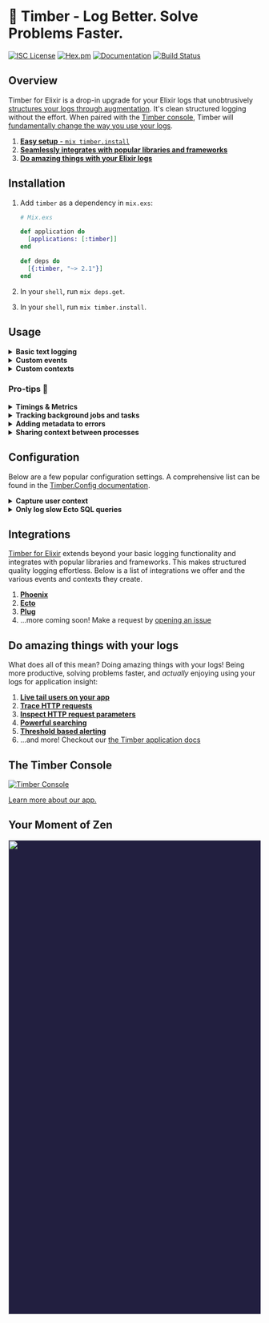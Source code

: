 # 🌲 Timber - Log Better. Solve Problems Faster.

[![ISC License](https://img.shields.io/badge/license-ISC-ff69b4.svg)](LICENSE.md)
[![Hex.pm](https://img.shields.io/hexpm/v/timber.svg?maxAge=18000=plastic)](https://hex.pm/packages/timber)
[![Documentation](https://img.shields.io/badge/hexdocs-latest-blue.svg)](https://hexdocs.pm/timber/index.html)
[![Build Status](https://travis-ci.org/timberio/timber-elixir.svg?branch=master)](https://travis-ci.org/timberio/timber-elixir)

## Overview

Timber for Elixir is a drop-in upgrade for your Elixir logs that unobtrusively
[structures your logs through augmentation](https://timber.io/docs/concepts/structuring-through-augmentation).
It's clean structured logging without the effort. When paired with the
[Timber console](#the-timber-console), Timber will
[fundamentally change the way you use your logs](#do-amazing-things-with-your-logs).

1. [**Easy setup** - `mix timber.install`](#installation)
2. [**Seamlessly integrates with popular libraries and frameworks**](#integrations)
3. [**Do amazing things with your Elixir logs**](#do-amazing-things-with-your-logs)


## Installation

1. Add `timber` as a dependency in `mix.exs`:

    ```elixir
    # Mix.exs

    def application do
      [applications: [:timber]]
    end

    def deps do
      [{:timber, "~> 2.1"}]
    end
    ```

2. In your `shell`, run `mix deps.get`.

3. In your `shell`, run `mix timber.install`.


## Usage

<details><summary><strong>Basic text logging</strong></summary><p>

The Timber library works directly with the standard Elixir
[Logger](https://hexdocs.pm/logger/Logger.html) and installs itself as a
[backend](https://hexdocs.pm/logger/Logger.html#module-backends) during the setup process.
In this way, basic logging is no different than logging without Timber.

In fact, standard logging messages are encouraged for debug statements and non-meaningful events.
Timber does not require you to structure every log!


```elixir
Logger.debug("My log statement")
Logger.info("My log statement")
Logger.warn("My log statement")
Logger.error("My log statement")
```

---

</p></details>

<details><summary><strong>Custom events</strong></summary><p>

Custom events allow you to extend beyond events already defined in
the [`Timber.Events`](https://hexdocs.pm/timber/Timber.Events.html#content) namespace. If you
aren't sure what an event is, please read the
["Metdata, Context, and Events" doc](https://timber.io/docs/concepts/metadata-context-and-events).

### How to use it

```elixir
event_data = %{customer_id: "xiaus1934", amount: 1900, currency: "USD"}
Logger.info("Payment rejected", event: %{payment_rejected: event_data})
```

1. [Search it](https://timber.io/docs/app/console/searching) with queries like: `type:payment_rejected` or `payment_rejected.amount:>100`
2. [Alert on it](https://timber.io/docs/app/alerts) with threshold based alerts.
3. [Graph & visualize it](https://timber.io/docs/app/graphs)
4. [View this event's data and context](https://timber.io/docs/app/console/view-metadata-and-context)
5. [Facet on this event type](https://timber.io/docs/app/console/faceting-your-logs)
3. ...read more in our [docs](https://timber.io/docs/languages/elixir/usage/custom-events)

---

</p></details>

<details><summary><strong>Custom contexts</strong></summary><p>

Custom contexts allow you to extend beyond contexts already defined in the
[`Timber.Contexts`](https://hexdocs.pm/timber/Timber.Contexts.html#content) namespace. If you
aren't sure what context is, please read the
["Metdata, Context, and Events" doc](/docs/concepts/metadata-context-and-events).

### How to use it

```elixir
Timber.add_context(build: %{version: "1.0.0"})
Logger.info("My log message")
```

1. [Search it](https://timber.io/docs/app/console/searching) with queries like: `build.version:1.0.0`
2. [View this context when viewing a log's metadata](https://timber.io/docs/app/console/view-metdata-and-context)
3. ...read more in our [docs](https://timber.io/docs/languages/elixir/usage/custom-context)

---

</p></details>


### Pro-tips 💪

<details><summary><strong>Timings & Metrics</strong></summary><p>

Aggregates destroy details, events tell stories. With Timber, logging metrics and timings is simply
[logging an event](https://timber.io/docs/languages/elixir/usage/custom-events). Timber is based on
modern big-data principles and can aggregate inordinately large data sets in seconds. Logging
events (raw data as it exists), gives you the flexibility in the future to segment and aggregate
your data any way you see fit. This is superior to choosing specific paradigms before hand, when
you are unsure how you'll need to use your data in the future.

### How to use it

Below is a contrived example of timing a background job:

```elixir
timer = Timber.start_timer()
# ... code to time ...
Logger.info("Processed background job", event: %{background_job: %{time_ms: timer}})
```

And of course, `time_ms` can also take a `Float` or `Fixnum`:

```elixir
Logger.info("Processed background job", event: %{background_job: %{time_ms: 45.6}})
```

Lastly, metrics aren't limited to timings. You can capture any metric you want:

```elixir
:ogger.info("Credit card charged", event: %{credit_card_charge: %{amount: 123.23}})
```

1. [Search it](https://timber.io/docs/app/console/searching) with queries like: `background_job.time_ms:>500`
2. [Alert on it](https://timber.io/docs/app/console/alerts) with threshold based alerts
3. [View this log's metadata in the console](https://timber.io/docs/app/console/view-metdata-and-context)
4. ...read more in our [docs](https://timber.io/docs/languages/elixir/usage/metrics-and-timings)

---

</p></details>

<details><summary><strong>Tracking background jobs and tasks</strong></summary><p>

*Note: This tip refers to traditional background jobs backed by a queue. For native Elixir
processes we capture the `context.runtime.vm_pid` automatically. Calls like `spawn/1` and
`Task.async/1` will automatially have their `pid` included in the context.*

For traditional background jobs backed by a queue you'll want to capture relevant
job context. This allows you to segement logs by specific jobs, making it easy to debug and
monitor your job executions. The most important attribute to capture is the `id`:


### How to use it

```elixir
%Timber.Contexts.JobContext{queue_name: "my_queue", id: "abcd1234", attempt: 1}
|> Timber.add_context()

Logger.info("Task execution started")
# ...
Logger.info("Task execution completed")
```

1. [Search it](https://timber.io/docs/app/console/searching) with queries like: `background_job.time_ms:>500`
2. [Alert on it](https://timber.io/docs/app/console/alerts) with threshold based alerts
3. [View this log's metadata in the console](https://timber.io/docs/app/console/view-metdata-and-context)
4. ...read more in our [docs](https://timber.io/docs/languages/elixir/usage/tracking-background-jobs-and-tasks)

---

</p></details>

<details><summary><strong>Adding metadata to errors</strong></summary><p>

By default, Timber will capture and structure all of your errors and exceptions, there
is nothing additional you need to do. You'll get the exception `message`, `name`, and `backtrace`.
But, in many cases you need additional context and data. Timber supports additional fields
in your exceptions, simply add fields as you would any other struct.


### How to use it

```elixir
defmodule StripeCommunicationError do
  defexception [:message, :customer_id, :card_token, :stripe_response]
end

raise(
  StripeCommunicationError,
  message: "Bad response #{response} from Stripe!",
  customer_id: "xiaus1934",
  card_token: "mwe42f64",
  stripe_response: response_body
)
```

1. [Search it](https://timber.io/docs/app/console/searching) with queries like: `background_job.time_ms:>500`
2. [Alert on it](https://timber.io/docs/app/console/alerts) with threshold based alerts
3. [View this log's metadata in the console](https://timber.io/docs/app/console/view-metdata-and-context)
4. ...read more in our [docs](https://timber.io/docs/languages/elixir/usage/adding-metadata-to-errors)


---

</p></details>

<details><summary><strong>Sharing context between processes</strong></summary><p>

The `Timber.Context` is local to each process, this is by design as it prevents processes from
conflicting with each other as they maintain their contexts. But many times you'll want to share
context between processes because they are related (such as processes created by `Task` or `Flow`).
In these instances copying the context is easy.

### How to use it

```elixir
current_context = Timber.CurrentContext.load()

Task.async fn ->
  Timber.CurrentContext.save(current_context)
  Logger.info("Logs from a separate process")
end
```

`current_context` in the above example is captured in the parent process, and because Elixir's
variable scope is lexical, you can pass the referenced context into the newly created process.
`Timber.CurrentContext.save/1` copies that context into the new process dictionary.

---

</p></details>


## Configuration

Below are a few popular configuration settings. A comprehensive list can be found in the [Timber.Config documentation](https://hexdocs.pm/timber/Timber.Config.html#content).

<details><summary><strong>Capture user context</strong></summary><p>

Capturing `user context` is a powerful feature that allows you to associate logs with users in
your application. This is great for support as you can
[quickly narrow logs to a specific user](https://timber.io/docs/app/console/tail-a-user), making
it easy to identify user reported issues.

### How to use it

Simply add the `UserContext` immediately after you authenticate the user:

```elixir
%Timber.Contexts.UserContext{id: "my_user_id", name: "John Doe", email: "john@doe.com"}
|> Timber.add_context()
```

All of the `UserContext` attributes are optional, but at least one much be supplied.

</p></details>

<details><summary><strong>Only log slow Ecto SQL queries</strong></summary><p>

Logging SQL queries can be useful but noisy. To reduce the volume of SQL queries you can
limit your logging to queries that surpass an execution time threshold:

### How to use it

```elixir
config :timber, Timber.Integrations.EctoLogger,
  query_time_ms_threshold: 2_000 # 2 seconds
```

In the above example, only queries that exceed 2 seconds in execution
time will be logged.

</p></details>


## Integrations

[Timber for Elixir](https://github.com/timberio/timber-elixir) extends beyond your basic logging
functionality and integrates with popular libraries and frameworks. This makes structured quality
logging effortless. Below is a list of integrations we offer and the various events and contexts
they create.

1. [**Phoenix**](https://timber.io/docs/languages/elixir/integrations/phoenix)
2. [**Ecto**](https://timber.io/docs/languages/elixir/integrations/ecto)
3. [**Plug**](https://timber.io/docs/languages/elixir/integrations/plug)
4. ...more coming soon! Make a request by [opening an issue](https://github.com/timberio/timber-elixir/issues/new)


## Do amazing things with your logs

What does all of this mean? Doing amazing things with your logs! Being more productive, solving
problems faster, and _actually_ enjoying using your logs for application insight:

1. [**Live tail users on your app**](https://timber.io/docs/app/console/tail-a-user)
2. [**Trace HTTP requests**](https://timber.io/docs/app/console/trace-http-requests)
3. [**Inspect HTTP request parameters**](https://timber.io/docs/app/console/inspect-http-requests)
4. [**Powerful searching**](https://timber.io/docs/app/console/searching)
5. [**Threshold based alerting**](https://timber.io/docs/app/alerts)
6. ...and more! Checkout our [the Timber application docs](https://timber.io/docs/app)


## The Timber Console

[![Timber Console](http://files.timber.io/images/readme-interface7.gif)](https://app.timber.io)

[Learn more about our app.](https://timber.io/docs/app)


## Your Moment of Zen

<p align="center" style="background: #221f40;">
<a href="https://timber.io"><img src="http://files.timber.io/images/readme-log-truth.png" height="947" /></a>
</p>

